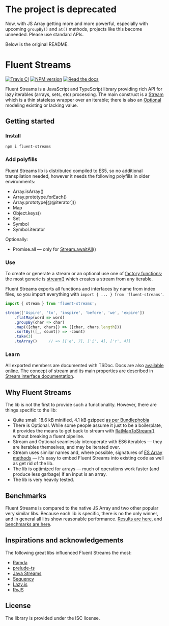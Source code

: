 # The project is deprecated

Now, with JS Array getting more and more powerful, especially with upcoming `groupBy()` and `at()` methods, projects like this become unneeded. Please use standard APIs.

Below is the original README.

# Fluent Streams

[![Travis CI](https://travis-ci.org/aleksei-berezkin/fluent-streams.svg?branch=master)](https://travis-ci.org/github/aleksei-berezkin/fluent-streams)
[![NPM version](https://img.shields.io/npm/v/fluent-streams.svg)](https://www.npmjs.com/package/fluent-streams)
[![Read the docs](https://img.shields.io/badge/docs-available-44cc11.svg)](https://aleksei-berezkin.github.io/fluent-streams-docs/)

Fluent Streams is a JavaScript and TypeScript library providing rich API for lazy iterables (arrays, sets, etc) processing.
The main construct is a [Stream](https://aleksei-berezkin.github.io/fluent-streams-docs/interfaces/stream.html)
which is a thin stateless wrapper over an iterable; there is also an
[Optional](https://aleksei-berezkin.github.io/fluent-streams-docs/interfaces/optional.html) modeling existing or lacking value.

## Getting started

### Install

```bash
npm i fluent-streams
```

### Add polyfills
Fluent Streams lib is distributed compiled to ES5, so no additional transpilation needed, however it needs the following polyfills in older environments:

* Array.isArray()
* Array.prototype.forEach()
* Array.prototype\[@@iterator]()
* Map
* Object.keys()
* Set
* Symbol
* Symbol.iterator

Optionally:
* Promise.all — only for [Stream.awaitAll()](https://aleksei-berezkin.github.io/fluent-streams-docs/interfaces/stream.html#awaitall)

### Use
To create or generate a stream or an optional use one of [factory functions](https://aleksei-berezkin.github.io/fluent-streams-docs/globals.html);
the most generic is [stream()](https://aleksei-berezkin.github.io/fluent-streams-docs/globals.html#stream) which
creates a stream from any iterable.

Fluent Streams exports all functions and interfaces by name from index files,
so you import everything with `import { ... } from 'fluent-streams'`.

```typescript
import { stream } from 'fluent-streams';

stream(['Aspire', 'to', 'inspire', 'before', 'we', 'expire'])
    .flatMap(word => word)
    .groupBy(char => char)
    .map(([char, chars]) => ([char, chars.length]))
    .sortBy(([_, count]) => -count)
    .take(3)
    .toArray()     // => [['e', 7], ['i', 4], ['r', 4]]
```

### Learn
All exported members are documented with TSDoc. Docs are also [available online](https://aleksei-berezkin.github.io/fluent-streams-docs/).
The concept of stream and its main properties are described in [Stream interface documentation](https://aleksei-berezkin.github.io/fluent-streams-docs/interfaces/stream.html).


## Why Fluent Streams
The lib is not the first to provide such a functionality. However, there are things specific to the lib:

* Quite small: 18.6 kB minified, 4.1 kB gzipped [as per Bundlephobia](https://bundlephobia.com/package/fluent-streams)
* There is Optional. While some people assume it just to be a boilerplate, it provides the means to get back to stream
with [flatMapToStream()](https://aleksei-berezkin.github.io/fluent-streams-docs/interfaces/optional.html#flatmaptostream)
without breaking a fluent pipeline.
* Stream and Optional seamlessly interoperate with ES6 iterables — they are iterables themselves, and may be iterated
over.
* Stream uses similar names and, where possible, signatures of [ES Array methods](https://developer.mozilla.org/en-US/docs/Web/JavaScript/Reference/Global_Objects/Array)
— it's easy to embed Fluent Streams into existing code as well as get rid of the lib.
* The lib is optimized for arrays — much of operations work faster (and produce less garbage) if an input is an array.
* The lib is very heavily tested.

## Benchmarks
Fluent Streams is compared to the native JS Array and two other popular very similar libs. Because each lib is specific,
there is no the only winner, and in general all libs show reasonable performance.
[Results are here](https://github.com/aleksei-berezkin/fluent-streams-docs/tree/master/benchmarks),
and [benchmarks are here](https://github.com/aleksei-berezkin/fluent-streams-docs/tree/master/src/benchmarks). 

## Inspirations and acknowledgements
The following great libs influenced Fluent Streams the most:

* [Ramda](https://ramdajs.com/)
* [prelude-ts](https://github.com/emmanueltouzery/prelude-ts)
* [Java Streams](https://docs.oracle.com/javase/8/docs/api/java/util/stream/package-summary.html)
* [Sequency](https://github.com/winterbe/sequency)
* [Lazy.js](http://danieltao.com/lazy.js/)
* [RxJS](https://rxjs-dev.firebaseapp.com/)

## License
The library is provided under the ISC license.  
